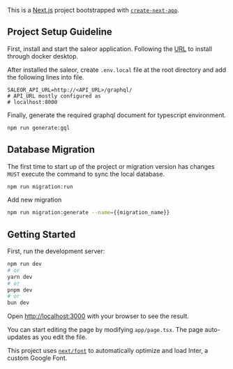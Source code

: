 This is a [Next.js](https://nextjs.org/) project bootstrapped with [`create-next-app`](https://github.com/vercel/next.js/tree/canary/packages/create-next-app).

## Project Setup Guideline

First, install and start the saleor application. Following the [URL](https://docs.saleor.io/docs/3.x/setup/docker-compose) to install through docker desktop.

After installed the saleor, create `.env.local` file at the root directory and add the following lines into file.
```Properties
SALEOR_API_URL=http://<API_URL>/graphql/
# API_URL mostly configured as
# localhost:8000
```

Finally, generate the required graphql document for typescript environment.
```bash
npm run generate:gql
```

## Database Migration

The first time to start up of the project or migration version has changes `MUST` execute the command to sync the local database.
```bash
npm run migration:run
```

Add new migration
```bash
npm run migration:generate --name={{migration_name}}
```

## Getting Started

First, run the development server:

```bash
npm run dev
# or
yarn dev
# or
pnpm dev
# or
bun dev
```

Open [http://localhost:3000](http://localhost:3000) with your browser to see the result.

You can start editing the page by modifying `app/page.tsx`. The page auto-updates as you edit the file.

This project uses [`next/font`](https://nextjs.org/docs/basic-features/font-optimization) to automatically optimize and load Inter, a custom Google Font.